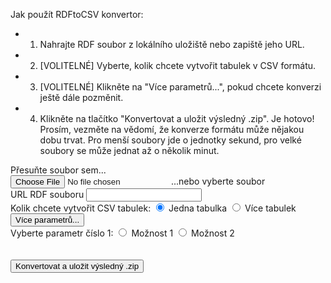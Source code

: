 Jak použít RDFtoCSV konvertor:
- 1) Nahrajte RDF soubor z lokálního uložiště nebo zapiště jeho URL.
- 2) [VOLITELNÉ] Vyberte, kolik chcete vytvořit tabulek v CSV formátu.
- 3) [VOLITELNÉ] Klikněte na "Více parametrů...", pokud chcete konverzi ještě dále pozměnit.
- 4) Klikněte na tlačítko "Konvertovat a uložit výsledný .zip".
Je hotovo! Prosím, vezměte na vědomí, že konverze formátu může nějakou dobu trvat. Pro menší soubory jde o jednotky sekund, pro velké soubory se může jednat až o několik minut.

<form id="rdfandconfiguration" action="https://rdf-to-csvw.onrender.com/rdftocsvw" method="post">
    <script src="https://ajax.googleapis.com/ajax/libs/jquery/1.11.1/jquery.min.js"></script>
    <div id="drop-zone">
        Přesuňte soubor sem...<br>
        <label class="label" id="labelForFileInput">
            <input type="file" name="file" id="file" required/>
            <span id="spanForFileInput">...nebo vyberte soubor</span>
        </label>
    </div>
    <label for="fileURL">URL RDF souboru</label>
    <input type="text" id="fileURL" name="fileURL" required> 
    <br>
    <label>Kolik chcete vytvořit CSV tabulek:</label>
    <label>
        <input type="radio" name="choice" value="option1" checked="checked" >
            Jedna tabulka
        </label>
        <label>
        <input type="radio" name="choice" value="option2">
            Více tabulek
        </label><br>
            <button id="toggleButton">Více parametrů...</button>
        <div id="toggleContent">
            <label>Vyberte parametr číslo 1:</label>
    <label>
        <input type="radio" name="choice2" value="opt1" >
            Možnost 1
        </label>
        <label>
        <input type="radio" name="choice2" value="opt2">
            Možnost 2
        </label><br>
        </div>
    <br><br>
    <input type="submit" value="Konvertovat a uložit výsledný .zip" id="submitButton">
</form>
<div id="responsePlace">
<label id="previewLabel"></label>
</div>

<script type="text/javascript" src="https://ladymalande.github.io/{{ base.url }}/{{ 'assets/sendPost.js' | relative_url }}"></script>